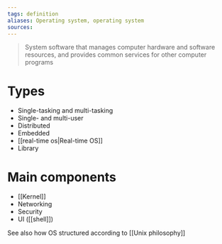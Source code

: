 ```yaml
---
tags: definition
aliases: Operating system, operating system
sources: 
---
```

> System software that manages computer hardware and software resources, and provides common services for other computer programs

# Types
- Single-tasking and multi-tasking
- Single- and multi-user
- Distributed
- Embedded
- [[real-time os|Real-time OS]]
- Library

# Main components
- [[Kernel]]
- Networking
- Security
- UI ([[shell]])

See also how OS structured according to [[Unix philosophy]]